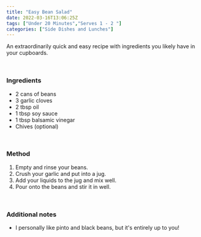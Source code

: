 ```yaml
---
title: "Easy Bean Salad"
date: 2022-03-16T13:06:25Z
tags: ["Under 20 Minutes","Serves 1 - 2 "]
categories: ["Side Dishes and Lunches"]
---
```

An extraordinarily quick and easy recipe with ingredients you likely have in your cupboards.
&nbsp;

&nbsp;
### Ingredients
* 2 cans of beans 
* 3 garlic cloves
* 2 tbsp oil
* 1 tbsp soy sauce
* 1 tbsp balsamic vinegar
* Chives (optional)
&nbsp;

&nbsp;
### Method
1. Empty and rinse your beans.
2. Crush your garlic and put into a jug.
3. Add your liquids to the jug and mix well.
4. Pour onto the beans and stir it in well.
&nbsp;

&nbsp;
### Additional notes
* I personally like pinto and black beans, but it's entirely up to you!

